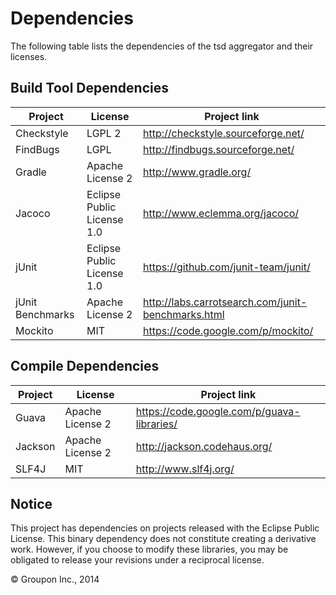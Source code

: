 Dependencies
========

The following table lists the dependencies of the tsd aggregator and their licenses.

Build Tool Dependencies
------------------

Project                    | License                    | Project link
---------------------------|----------------------------|-------------
Checkstyle                 | LGPL 2                     | http://checkstyle.sourceforge.net/
FindBugs                   | LGPL                       | http://findbugs.sourceforge.net/ 
Gradle                     | Apache License 2           | http://www.gradle.org/ 
Jacoco                     | Eclipse Public License 1.0 | http://www.eclemma.org/jacoco/
jUnit                      | Eclipse Public License 1.0 | https://github.com/junit-team/junit/
jUnit Benchmarks           | Apache License 2           | http://labs.carrotsearch.com/junit-benchmarks.html
Mockito                    | MIT                        | https://code.google.com/p/mockito/


Compile Dependencies
--------------------

Project                    | License                    | Project link
---------------------------|----------------------------|-------------
Guava                      | Apache License 2           | https://code.google.com/p/guava-libraries/
Jackson                    | Apache License 2           | http://jackson.codehaus.org/
SLF4J                      | MIT                        | http://www.slf4j.org/


Notice
------

This project has dependencies on projects released with the Eclipse Public License.  This binary
dependency does not constitute creating a derivative work.  However, if you 
choose to modify these libraries, you may be obligated to release your revisions under a reciprocal 
license.

&copy; Groupon Inc., 2014
